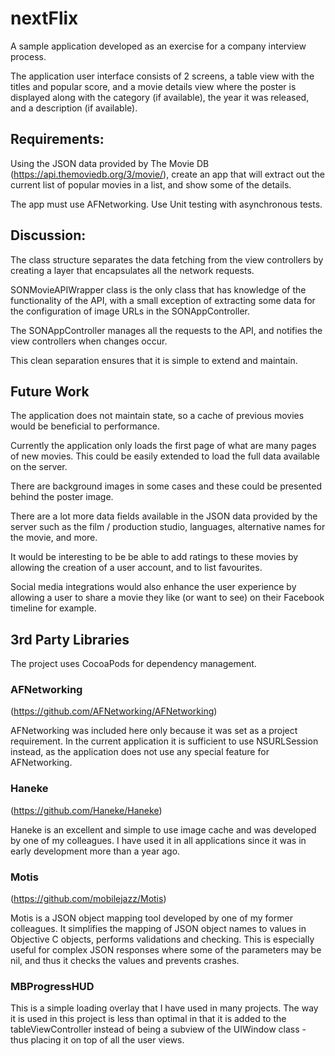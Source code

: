 # nextFlix
A sample application developed as an exercise for a company interview process.

The application user interface consists of 2 screens, a table view with the titles and popular score, and a movie details view where the poster is displayed along with the category (if available), the year it was released, and a description (if available).



## Requirements: 

Using the JSON data provided by The Movie DB (https://api.themoviedb.org/3/movie/), 
create an app that will extract out the current list of popular movies in a list, and show some of the details. 

The app must use AFNetworking. Use Unit testing with asynchronous tests. 


## Discussion: 

The class structure separates the data fetching from the view controllers by creating a layer that encapsulates all the network requests. 

SONMovieAPIWrapper class is the only class that has knowledge of the functionality of the API, with a small exception of extracting some data for the configuration of image URLs in the SONAppController.

The SONAppController manages all the requests to the API, and notifies the view controllers when changes occur. 

This clean separation ensures that it is simple to extend and maintain. 

## Future Work

The application does not maintain state, so a cache of previous movies would be beneficial to performance. 

Currently the application only loads the first page of what are many pages of new movies. This could be easily extended to load the full data available on the server. 

There are background images in some cases and these could be presented behind the poster image. 

There are a lot more data fields available in the JSON data provided by the server such as the film / production studio, languages, alternative names for the movie, and more. 

It would be interesting to be be able to add ratings to these movies by allowing the creation of a user account, and to list favourites. 

Social media integrations would also enhance the user experience by allowing a user to share a movie they like (or want to see) on their Facebook timeline for example. 


## 3rd Party Libraries 

The project uses CocoaPods for dependency management. 

### AFNetworking 
(https://github.com/AFNetworking/AFNetworking)

AFNetworking was included here only because it was set as a project requirement. In the current application it is sufficient to use NSURLSession instead, as the application does not use any special feature for AFNetworking. 

### Haneke 
(https://github.com/Haneke/Haneke)

Haneke is an excellent and simple to use image cache and was developed by one of my colleagues. I have used it in all applications since it was in early development more than a year ago. 

### Motis 
(https://github.com/mobilejazz/Motis)

Motis is a JSON object mapping tool developed by one of my former colleagues. It simplifies the mapping of JSON object names to values in Objective C objects, performs validations and checking. This is especially useful for complex JSON responses where some of the parameters may be nil, and thus it checks the values and prevents crashes. 

### MBProgressHUD

This is a simple loading overlay that I have used in many projects. The way it is used in this project is less than optimal in that it is added to the tableViewController instead of being a subview of the UIWindow class - thus placing it on top of all the user views. 
 
  
